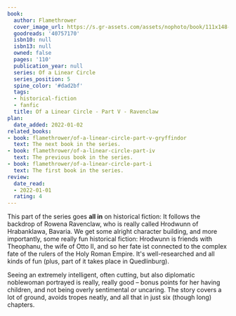 ```yaml
---
book:
  author: Flamethrower
  cover_image_url: https://s.gr-assets.com/assets/nophoto/book/111x148-bcc042a9c91a29c1d680899eff700a03.png
  goodreads: '40757170'
  isbn10: null
  isbn13: null
  owned: false
  pages: '110'
  publication_year: null
  series: Of a Linear Circle
  series_position: 5
  spine_color: '#dad2bf'
  tags:
  - historical-fiction
  - fanfic
  title: Of a Linear Circle - Part V - Ravenclaw
plan:
  date_added: 2022-01-02
related_books:
- book: flamethrower/of-a-linear-circle-part-v-gryffindor
  text: The next book in the series.
- book: flamethrower/of-a-linear-circle-part-iv
  text: The previous book in the series.
- book: flamethrower/of-a-linear-circle-part-i
  text: The first book in the series.
review:
  date_read:
  - 2022-01-01
  rating: 4
---
```


This part of the series goes **all in** on historical fiction: It follows the backdrop of Rowena Ravenclaw, who is
really called Hrodwunn of Hrabanklawa, Bavaria. We get some alright character building, and more importantly, some
really fun historical fiction: Hrodwunn is friends with Theophanu, the wife of Otto II, and so her fate ist connected to
the complex fate of the rulers of the Holy Roman Empire. It's well-researched and all kinds of fun (plus, part of it
takes place in Quedlinburg).

Seeing an extremely intelligent, often cutting, but also diplomatic noblewoman portrayed is really, really good – bonus
points for her having children, and not being overly sentimental *or* uncaring. The story covers a lot of ground, avoids
tropes neatly, and all that in just six (though long) chapters.
